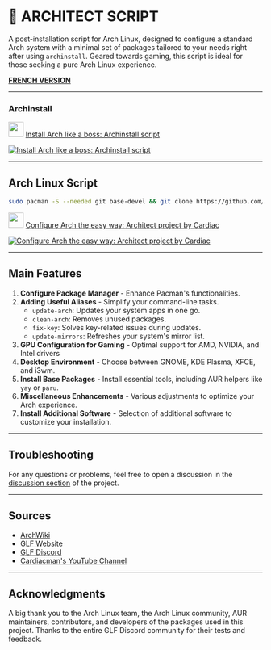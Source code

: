 # 🐧 ARCHITECT SCRIPT

A post-installation script for Arch Linux, designed to configure a standard Arch system with a minimal set of packages tailored to your needs right after using `archinstall`. Geared towards gaming, this script is ideal for those seeking a pure Arch Linux experience.

**[FRENCH VERSION](https://github.com/Gaming-Linux-FR/Architect/blob/main/README.md)**

---

### Archinstall

<img src="https://github.com/Cardiacman13/tuto-archlinux-fr/blob/main/assets/images/LOGO-A1RM4X-2K.png" width="30" height="30"> [ Install Arch like a boss: Archinstall script ](https://youtu.be/56u5tddLxCI?si=0DKyfDp7hQGTfLny)

[![Install Arch like a boss: Archinstall script](https://img.youtube.com/vi/56u5tddLxCI/0.jpg)](https://youtu.be/56u5tddLxCI?si=0DKyfDp7hQGTfLny)

---

## Arch Linux Script

```bash
sudo pacman -S --needed git base-devel && git clone https://github.com/Cardiacman13/Architect.git ~/Architect && cd ~/Architect && chmod +x ./architect.sh && ./architect.sh
```

<img src="https://github.com/Cardiacman13/tuto-archlinux-fr/blob/main/assets/images/LOGO-A1RM4X-2K.png" width="30" height="30"> [ Configure Arch the easy way: Architect project by Cardiac ](https://youtu.be/0MV3MxmO7ns?si=eOMc-e4wdSwv1Fbb)

[![Configure Arch the easy way: Architect project by Cardiac](https://img.youtube.com/vi/0MV3MxmO7ns/0.jpg)](https://youtu.be/0MV3MxmO7ns?si=eOMc-e4wdSwv1Fbb)

---

## Main Features

1. **Configure Package Manager** - Enhance Pacman's functionalities.
2. **Adding Useful Aliases** - Simplify your command-line tasks.
   - `update-arch`: Updates your system apps in one go.
   - `clean-arch`: Removes unused packages.
   - `fix-key`: Solves key-related issues during updates.
   - `update-mirrors`: Refreshes your system's mirror list.
3. **GPU Configuration for Gaming** - Optimal support for AMD, NVIDIA, and Intel drivers
5. **Desktop Environment** - Choose between GNOME, KDE Plasma, XFCE, and i3wm.
6. **Install Base Packages** - Install essential tools, including AUR helpers like `yay` or `paru`.
7. **Miscellaneous Enhancements** - Various adjustments to optimize your Arch experience.
8. **Install Additional Software** - Selection of additional software to customize your installation.

---

## Troubleshooting

For any questions or problems, feel free to open a discussion in the [discussion section](https://github.com/Cardiacman13/Architect/discussions) of the project.

---

## Sources

- [ArchWiki](https://wiki.archlinux.org/)
- [GLF Website](https://www.gaminglinux.fr/)
- [GLF Discord](http://discord.gg/EP3Jm8YMvj)
- [Cardiacman's YouTube Channel](https://www.youtube.com/@Cardiacman)

---

## Acknowledgments

A big thank you to the Arch Linux team, the Arch Linux community, AUR maintainers, contributors, and developers of the packages used in this project. Thanks to the entire GLF Discord community for their tests and feedback.
